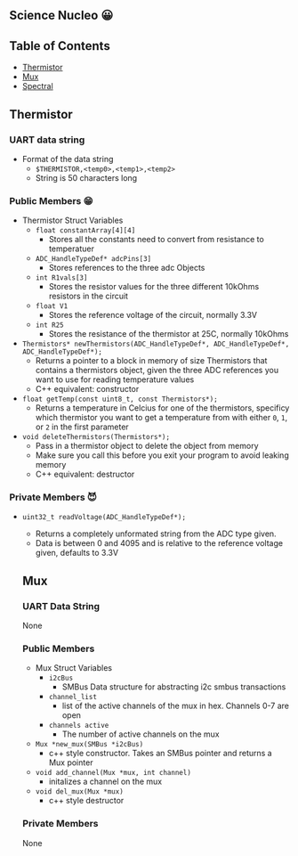 Science Nucleo 😀
---

## Table of Contents

- [Thermistor](#Thermistor)
- [Mux](#Mux)
- [Spectral](#Spectral)

## Thermistor
### UART data string

- Format of the data string
  - `$THERMISTOR,<temp0>,<temp1>,<temp2>`
  - String is 50 characters long

### Public Members 😁

- Thermistor Struct Variables
  - `float constantArray[4][4]`
    - Stores all the constants need to convert from resistance to temperatuer
  - `ADC_HandleTypeDef* adcPins[3]`
    - Stores references to the three adc Objects
  - `int R1vals[3]`
    - Stores the resistor values for the three different 10kOhms resistors in the circuit
  - `float V1`
    - Stores the reference voltage of the circuit, normally 3.3V
  - `int R25`
    - Stores the resistance of the thermistor at 25C, normally 10kOhms
- `Thermistors* newThermistors(ADC_HandleTypeDef*, ADC_HandleTypeDef*, ADC_HandleTypeDef*);`
  - Returns a pointer to a block in memory of size Thermistors that contains a thermistors object, given the three ADC references you want to use for reading temperature values
  - C++ equivalent: constructor
- `float getTemp(const uint8_t, const Thermistors*);`
  - Returns a temperature in Celcius for one of the thermistors, specificy which thermistor you want to get a temperature from with either `0`, `1`, or `2` in the first parameter
- `void deleteThermistors(Thermistors*);`
    - Pass in a thermistor object to delete the object from memory
    - Make sure you call this before you exit your program to avoid leaking memory
    - C++ equivalent: destructor

### Private Members 😈

- `uint32_t readVoltage(ADC_HandleTypeDef*);`
  - Returns a completely unformated string from the ADC type given.
  - Data is between 0 and 4095 and is relative to the reference voltage given, defaults to 3.3V
  
  
  ## Mux 
  ### UART Data String
  None
  
  ### Public Members 
  - Mux Struct Variables 
    - `i2cBus`
      - SMBus Data structure for abstracting i2c smbus transactions 
    - `channel_list` 
      - list of the active channels of the mux in hex. Channels 0-7 are open 
    - `channels active`
      - The number of active channels on the mux 
  - `Mux *new_mux(SMBus *i2cBus)` 
    - c++ style constructor. Takes an SMBus pointer and returns a Mux pointer
  - `void add_channel(Mux *mux, int channel)`
    - initalizes a channel on the mux 
  - `void del_mux(Mux *mux)`
    - c++ style destructor 
  ### Private Members
  None 
